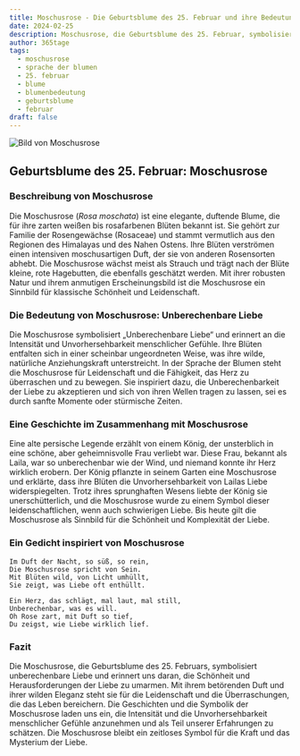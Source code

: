 ```yaml
---
title: Moschusrose - Die Geburtsblume des 25. Februar und ihre Bedeutung
date: 2024-02-25
description: Moschusrose, die Geburtsblume des 25. Februar, symbolisiert Unberechenbare Liebe. Erfahre mehr über ihre Geschichte, Bedeutung und Symbolik in der Sprache der Blumen.
author: 365tage
tags:
  - moschusrose
  - sprache der blumen
  - 25. februar
  - blume
  - blumenbedeutung
  - geburtsblume
  - februar
draft: false
---
```


![Bild von Moschusrose](https://cdn.pixabay.com/photo/2020/04/26/11/08/rose-5094723_640.jpg#center)


## Geburtsblume des 25. Februar: Moschusrose

### Beschreibung von Moschusrose

Die Moschusrose (_Rosa moschata_) ist eine elegante, duftende Blume, die für ihre zarten weißen bis rosafarbenen Blüten bekannt ist. Sie gehört zur Familie der Rosengewächse (Rosaceae) und stammt vermutlich aus den Regionen des Himalayas und des Nahen Ostens. Ihre Blüten verströmen einen intensiven moschusartigen Duft, der sie von anderen Rosensorten abhebt. Die Moschusrose wächst meist als Strauch und trägt nach der Blüte kleine, rote Hagebutten, die ebenfalls geschätzt werden. Mit ihrer robusten Natur und ihrem anmutigen Erscheinungsbild ist die Moschusrose ein Sinnbild für klassische Schönheit und Leidenschaft.

### Die Bedeutung von Moschusrose: Unberechenbare Liebe

Die Moschusrose symbolisiert „Unberechenbare Liebe“ und erinnert an die Intensität und Unvorhersehbarkeit menschlicher Gefühle. Ihre Blüten entfalten sich in einer scheinbar ungeordneten Weise, was ihre wilde, natürliche Anziehungskraft unterstreicht. In der Sprache der Blumen steht die Moschusrose für Leidenschaft und die Fähigkeit, das Herz zu überraschen und zu bewegen. Sie inspiriert dazu, die Unberechenbarkeit der Liebe zu akzeptieren und sich von ihren Wellen tragen zu lassen, sei es durch sanfte Momente oder stürmische Zeiten.

### Eine Geschichte im Zusammenhang mit Moschusrose

Eine alte persische Legende erzählt von einem König, der unsterblich in eine schöne, aber geheimnisvolle Frau verliebt war. Diese Frau, bekannt als Laila, war so unberechenbar wie der Wind, und niemand konnte ihr Herz wirklich erobern. Der König pflanzte in seinem Garten eine Moschusrose und erklärte, dass ihre Blüten die Unvorhersehbarkeit von Lailas Liebe widerspiegelten. Trotz ihres sprunghaften Wesens liebte der König sie unerschütterlich, und die Moschusrose wurde zu einem Symbol dieser leidenschaftlichen, wenn auch schwierigen Liebe. Bis heute gilt die Moschusrose als Sinnbild für die Schönheit und Komplexität der Liebe.

### Ein Gedicht inspiriert von Moschusrose

```
Im Duft der Nacht, so süß, so rein,  
Die Moschusrose spricht von Sein.  
Mit Blüten wild, von Licht umhüllt,  
Sie zeigt, was Liebe oft enthüllt.  

Ein Herz, das schlägt, mal laut, mal still,  
Unberechenbar, was es will.  
Oh Rose zart, mit Duft so tief,  
Du zeigst, wie Liebe wirklich lief.  
```

### Fazit

Die Moschusrose, die Geburtsblume des 25. Februars, symbolisiert unberechenbare Liebe und erinnert uns daran, die Schönheit und Herausforderungen der Liebe zu umarmen. Mit ihrem betörenden Duft und ihrer wilden Eleganz steht sie für die Leidenschaft und die Überraschungen, die das Leben bereichern. Die Geschichten und die Symbolik der Moschusrose laden uns ein, die Intensität und die Unvorhersehbarkeit menschlicher Gefühle anzunehmen und als Teil unserer Erfahrungen zu schätzen. Die Moschusrose bleibt ein zeitloses Symbol für die Kraft und das Mysterium der Liebe.